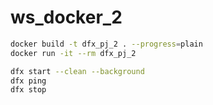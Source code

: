 # ws_docker_2

```bash
docker build -t dfx_pj_2 . --progress=plain
docker run -it --rm dfx_pj_2

dfx start --clean --background
dfx ping
dfx stop
```
